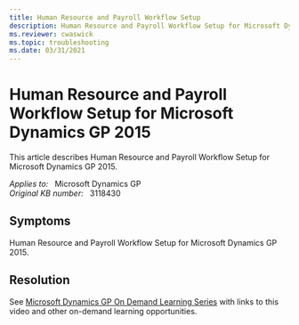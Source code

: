 ```yaml
---
title: Human Resource and Payroll Workflow Setup
description: Human Resource and Payroll Workflow Setup for Microsoft Dynamics GP 2015.
ms.reviewer: cwaswick
ms.topic: troubleshooting
ms.date: 03/31/2021
---
```

# Human Resource and Payroll Workflow Setup for Microsoft Dynamics GP 2015

This article describes Human Resource and Payroll Workflow Setup for Microsoft Dynamics GP 2015.

_Applies to:_ &nbsp; Microsoft Dynamics GP  
_Original KB number:_ &nbsp; 3118430

## Symptoms

Human Resource and Payroll Workflow Setup for Microsoft Dynamics GP 2015.

## Resolution

See [Microsoft Dynamics GP On Demand Learning Series](https://community.dynamics.com/gp/b/dynamicsgp/archive/2015/10/26/draft-microsoft-dynamics-gp-web-series) with links to this video and other on-demand learning opportunities.
